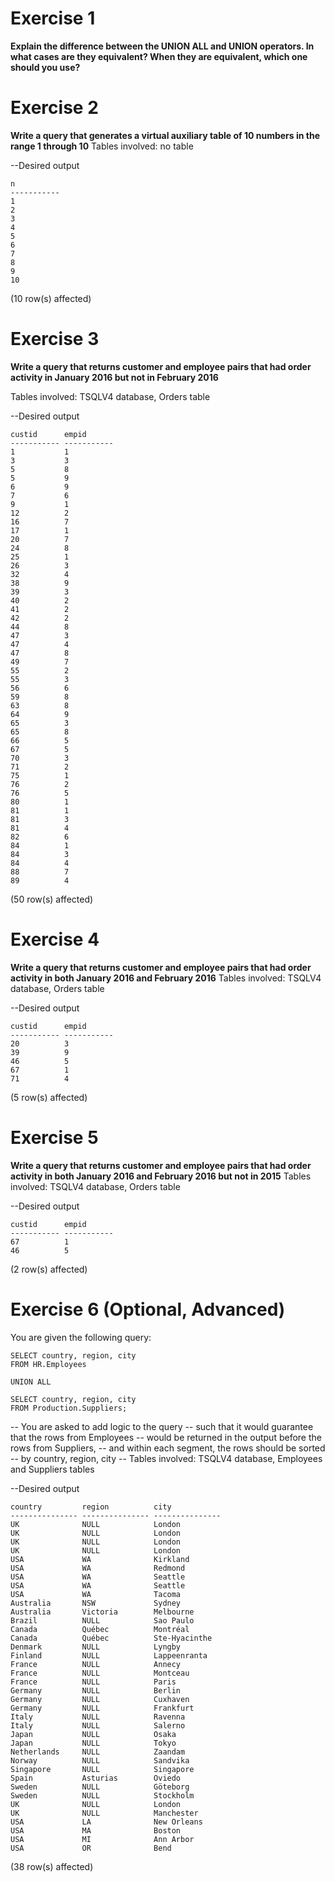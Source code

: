 # Exercise 1
**Explain the difference between the UNION ALL and UNION operators. In what cases are they equivalent? When they are equivalent, which one should you use?**

# Exercise 2
**Write a query that generates a virtual auxiliary table of 10 numbers in the range 1 through 10**
Tables involved: no table

--Desired output
```
n
-----------
1
2
3
4
5
6
7
8
9
10
```

(10 row(s) affected)

# Exercise 3
**Write a query that returns customer and employee pairs that had order activity in January 2016 but not in February 2016**

Tables involved: TSQLV4 database, Orders table

--Desired output
```
custid      empid
----------- -----------
1           1
3           3
5           8
5           9
6           9
7           6
9           1
12          2
16          7
17          1
20          7
24          8
25          1
26          3
32          4
38          9
39          3
40          2
41          2
42          2
44          8
47          3
47          4
47          8
49          7
55          2
55          3
56          6
59          8
63          8
64          9
65          3
65          8
66          5
67          5
70          3
71          2
75          1
76          2
76          5
80          1
81          1
81          3
81          4
82          6
84          1
84          3
84          4
88          7
89          4
```

(50 row(s) affected)

# Exercise 4
**Write a query that returns customer and employee pairs that had order activity in both January 2016 and February 2016**
Tables involved: TSQLV4 database, Orders table

--Desired output

```
custid      empid
----------- -----------
20          3
39          9
46          5
67          1
71          4
```

(5 row(s) affected)

# Exercise 5
**Write a query that returns customer and employee pairs that had order activity in both January 2016 and February 2016 but not in 2015**
Tables involved: TSQLV4 database, Orders table

--Desired output

```
custid      empid
----------- -----------
67          1
46          5
```

(2 row(s) affected)

# Exercise 6 (Optional, Advanced)

You are given the following query:

```
SELECT country, region, city
FROM HR.Employees

UNION ALL

SELECT country, region, city
FROM Production.Suppliers;
```

-- You are asked to add logic to the query 
-- such that it would guarantee that the rows from Employees
-- would be returned in the output before the rows from Suppliers,
-- and within each segment, the rows should be sorted
-- by country, region, city
-- Tables involved: TSQLV4 database, Employees and Suppliers tables

--Desired output
```
country         region          city
--------------- --------------- ---------------
UK              NULL            London
UK              NULL            London
UK              NULL            London
UK              NULL            London
USA             WA              Kirkland
USA             WA              Redmond
USA             WA              Seattle
USA             WA              Seattle
USA             WA              Tacoma
Australia       NSW             Sydney
Australia       Victoria        Melbourne
Brazil          NULL            Sao Paulo
Canada          Québec          Montréal
Canada          Québec          Ste-Hyacinthe
Denmark         NULL            Lyngby
Finland         NULL            Lappeenranta
France          NULL            Annecy
France          NULL            Montceau
France          NULL            Paris
Germany         NULL            Berlin
Germany         NULL            Cuxhaven
Germany         NULL            Frankfurt
Italy           NULL            Ravenna
Italy           NULL            Salerno
Japan           NULL            Osaka
Japan           NULL            Tokyo
Netherlands     NULL            Zaandam
Norway          NULL            Sandvika
Singapore       NULL            Singapore
Spain           Asturias        Oviedo
Sweden          NULL            Göteborg
Sweden          NULL            Stockholm
UK              NULL            London
UK              NULL            Manchester
USA             LA              New Orleans
USA             MA              Boston
USA             MI              Ann Arbor
USA             OR              Bend
```

(38 row(s) affected)
